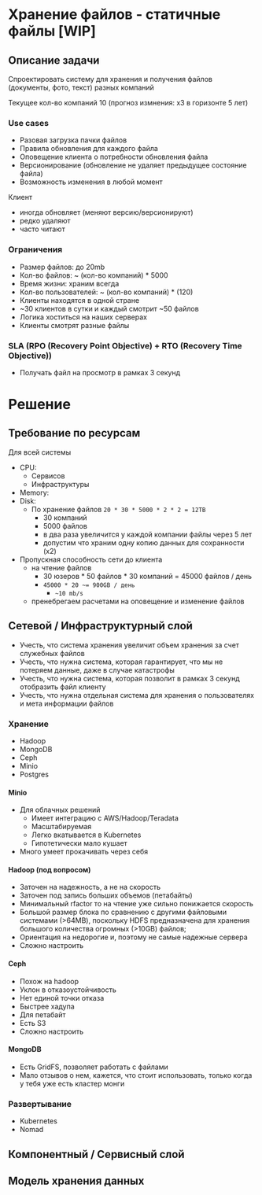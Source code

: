 # Хранение файлов - статичные файлы [WIP]

## Описание задачи

Спроектировать систему для хранения и получения файлов (документы, фото, текст) разных компаний

Текущее кол-во компаний 10 (прогноз измнения: x3 в горизонте 5 лет)

### Use cases

* Разовая загрузка пачки файлов
* Правила обновления для каждого файла
* Оповещение клиента о потребности обновления файла
* Версионирование (обновление не удаляет предыдущее состояние файла)
* Возможность изменения в любой момент

Клиент

* иногда обновляет (меняют версию/версионируют)
* редко удаляют
* часто читают


### Ограничения

* Размер файлов: до 20mb
* Кол-во файлов: ~ (кол-во компаний) * 5000
* Время жизни: храним всегда
* Кол-во пользователей: ~ (кол-во компаний) * (120)
* Клиенты находятся в одной стране
* ~30 клиентов в сутки и каждый смотрит ~50 файлов
* Логика хоститься на наших серверах
* Клиенты смотрят разные файлы

### SLA (RPO (Recovery Point Objective) + RTO (Recovery Time Objective))

* Получать файл на просмотр в рамках 3 секунд


# Решение

## Требование по ресурсам

Для всей системы

* CPU:
  * Сервисов
  * Инфраструктуры
* Memory:
* Disk: 
  * По хранение файлов `20 * 30 * 5000 * 2 * 2 = 12TB`
    * 30 компаний
    * 5000 файлов
    * в два раза увеличится у каждой компании файлы через 5 лет
    * допустим что храним одну копию данных для сохранности (x2)
* Пропускная способность сети до клиента
  * на чтение файлов
    * 30 юзеров * 50 файлов * 30 компаний = 45000 файлов / день
    * `45000 * 20 ~= 900GB / день`
      * `~10 mb/s`
  * пренебрегаем расчетами на оповещение и изменение файлов


## Сетевой / Инфраструктурный слой

- Учесть, что система хранения увеличит объем хранения за счет служебных файлов
- Учесть, что нужна система, которая гарантирует, что мы не потеряем данные, даже в случае катастрофы
- Учесть, что нужна система, которая позволит в рамках 3 секунд отобразить файл клиенту 
- Учесть, что нужна отдельная система для хранения о пользователях и мета информации файлов

### Хранение

- Hadoop
- MongoDB
- Ceph
- Minio
- Postgres

#### Minio

- Для облачных решений
  - Имеет интеграцию с AWS/Hadoop/Teradata
  - Масштабируемая
  - Легко вкатывается в Kubernetes
  - Гипотетически мало кушает
- Много умеет прокачивать через себя

#### Hadoop (под вопросом)

- Заточен на надежность, а не на скорость
- Заточен под запись больших объемов (петабайты)
- Минимальный rfactor то на чтение уже сильно понижается скорость
- Большой размер блока по сравнению с другими файловыми системами (>64MB), поскольку HDFS предназначена для хранения большого количества огромных (>10GB) файлов; 
- Ориентация на недорогие и, поэтому не самые надежные сервера
- Сложно настроить

#### Ceph

- Похож на hadoop
- Уклон в отказоустойчивость
- Нет единой точки отказа
- Быстрее хадупа
- Для петабайт
- Есть S3
- Сложно настроить

#### MongoDB

- Есть GridFS, позволяет работать с файлами
- Мало отзывов о нем, кажется, что стоит использовать, только когда у тебя уже есть кластер монги

### Развертывание

- Kubernetes
- Nomad

## Компонентный / Сервисный слой

## Модель хранения данных